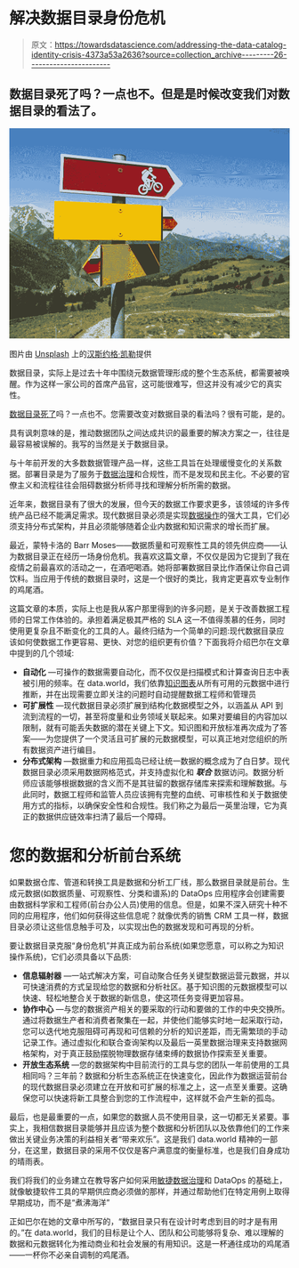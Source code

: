 # 解决数据目录身份危机

> 原文：<https://towardsdatascience.com/addressing-the-data-catalog-identity-crisis-4373a53a2636?source=collection_archive---------26----------------------->

## 数据目录死了吗？一点也不。但是是时候改变我们对数据目录的看法了。

![](img/e654a3b8bcce3b4664e6008cbc65a77a.png)

图片由 [Unsplash](https://unsplash.com) 上的[汉斯约格·凯勒](https://unsplash.com/@kel_foto)提供

数据目录，实际上是过去十年中围绕元数据管理形成的整个生态系统，都需要被唤醒。作为这样一家公司的首席产品官，这可能很难写，但这并没有减少它的真实性。

[数据目录死了](https://data.world/blog/what-is-a-data-catalog/)吗？一点也不。您需要改变对数据目录的看法吗？很有可能，是的。

具有讽刺意味的是，推动数据团队之间达成共识的最重要的解决方案之一，往往是最容易被误解的。我写的当然是关于数据目录。

与十年前开发的大多数数据管理产品一样，这些工具旨在处理缓慢变化的关系数据。部署目录是为了服务于[数据治理](https://data.world/resources/what-is-data-governance/)和合规性，而不是发现和民主化。不必要的官僚主义和流程往往会阻碍数据分析师寻找和理解分析所需的数据。

近年来，数据目录有了很大的发展，但今天的数据工作要求更多，该领域的许多传统产品已经不能满足需求。现代数据目录必须是实现[数据操作](https://data.world/blog/what-is-dataops/)的强大工具，它们必须支持分布式架构，并且必须能够随着企业内数据和知识需求的增长而扩展。

最近，蒙特卡洛的 Barr Moses——数据质量和可观察性工具的领先供应商——认为数据目录正在经历一场身份危机。我喜欢这篇文章，不仅仅是因为它提到了我在疫情之前最喜欢的活动之一，在酒吧喝酒。她将部署数据目录比作酒保让你自己调饮料。当应用于传统的数据目录时，这是一个很好的类比，我肯定更喜欢专业制作的鸡尾酒。

这篇文章的本质，实际上也是我从客户那里得到的许多问题，是关于改善数据工程师的日常工作体验的。承担着满足极其严格的 SLA 这一不值得羡慕的任务，同时使用更复杂且不断变化的工具的人。最终归结为一个简单的问题:现代数据目录应该如何使数据工作更容易、更快、对您的组织更有价值？下面我将介绍巴尔在文章中提到的几个领域:

*   **自动化** —可操作的数据需要自动化，而不仅仅是扫描模式和计算查询日志中表被引用的频率。在 data.world，我们依靠[知识图表](https://data.world/solutions/knowledge-graph/)从所有可用的元数据中进行推断，并在出现需要立即关注的问题时自动提醒数据工程师和管理员
*   **可扩展性** —现代数据目录必须扩展到结构化数据模型之外，以涵盖从 API 到流到流程的一切，甚至将度量和业务领域关联起来。如果对要编目的内容加以限制，就有可能丢失数据的潜在关键上下文。知识图和开放标准再次成为了答案——为您提供了一个灵活且可扩展的元数据模型，可以真正地对您组织的所有数据资产进行编目。
*   **分布式架构** —数据重力和应用孤岛已经让统一数据的概念成为了白日梦。现代数据目录必须采用数据网格范式，并支持虚拟化和 ***联合*** 数据访问。数据分析师应该能够根据数据的含义而不是其驻留的数据存储库来探索和理解数据。与此同时，数据工程师和监管人员应该拥有完整的血统、可审核性和关于数据使用方式的指标，以确保安全性和合规性。我们称之为最后一英里治理，它为真正的数据供应链效率扫清了最后一个障碍。

# 您的数据和分析前台系统

如果数据仓库、管道和转换工具是数据和分析工厂线，那么数据目录就是前台。生成元数据(如数据质量、可观察性、分类和谱系)的 DataOps 应用程序会创建需要由数据科学家和工程师(前台办公人员)使用的信息。但是，如果不深入研究十种不同的应用程序，他们如何获得这些信息呢？就像优秀的销售 CRM 工具一样，数据目录必须让这些信息触手可及，以实现出色的数据发现和可再现的分析。

要让数据目录克服“身份危机”并真正成为前台系统(如果您愿意，可以称之为知识操作系统)，它们必须具备以下品质:

*   **信息辐射器** —一站式解决方案，可自动聚合任务关键型数据运营元数据，并以可快速消费的方式呈现给您的数据和分析社区。基于知识图的元数据模型可以快速、轻松地整合关于数据的新信息，使这项任务变得更加容易。
*   **协作中心** —与您的数据资产相关的要采取的行动和要做的工作的中央交换所。通过将数据生产者和消费者聚集在一起，并使他们能够实时地一起采取行动，您可以迭代地克服阻碍可再现和可信赖的分析的知识差距，而无需繁琐的手动记录工作。通过虚拟化和联合查询架构以及最后一英里数据治理来支持数据网格架构，对于真正鼓励摆脱物理数据存储束缚的数据协作探索至关重要。
*   **开放生态系统** —您的数据架构中目前流行的工具与您的团队一年前使用的工具相同吗？三年前？数据和分析生态系统正在快速变化，因此作为数据运营前台的现代数据目录必须建立在开放和可扩展的标准之上，这一点至关重要。这确保您可以快速将新工具整合到您的工作流程中，这样就不会产生新的孤岛。

最后，也是最重要的一点，如果您的数据人员不使用目录，这一切都无关紧要。事实上，我相信数据目录能够并且应该为整个数据和分析团队以及依靠他们的工作来做出关键业务决策的利益相关者“带来欢乐”。这是我们 data.world 精神的一部分，在这里，数据目录的采用不仅仅是客户满意度的衡量标准，也是我们自身成功的晴雨表。

我们将我们的业务建立在教导客户如何采用[敏捷数据治理](https://data.world/resources/agile-data-governance/)和 DataOps 的基础上，就像敏捷软件工具的早期供应商必须做的那样，并通过帮助他们在特定用例上取得早期成功，而不是“煮沸海洋”

正如巴尔在她的文章中所写的，“数据目录只有在设计时考虑到目的时才是有用的。”在 data.world，我们的目标是让个人、团队和公司能够将复杂、难以理解的数据和元数据转化为推动商业和社会发展的有用知识。这是一杯通往成功的鸡尾酒——一杯你不必亲自调制的鸡尾酒。